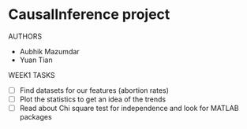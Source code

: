 # CausalInference project
AUTHORS 
- Aubhik Mazumdar  
- Yuan Tian 

WEEK1 TASKS
- [ ] Find datasets for our features (abortion rates)
- [ ] Plot the statistics to get an idea of the trends
- [ ] Read about Chi square test for independence and look for MATLAB packages
